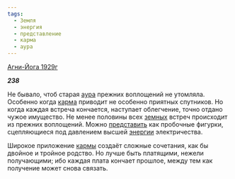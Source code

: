 ```yaml
---
tags:
  - Земля
  - энергия
  - представление
  - карма
  - аура
---
```

[Агни-Йога 1929г](https://127.0.0.1:4002/agni/1929)

___238___

Не бывало, чтоб старая [аура](../../../tags/#аура) прежних воплощений не утомляла. Особенно когда [карма](../../../tags/#карма) приводит не особенно приятных спутников. Но когда каждая встреча кончается, наступает облегчение, точно отдано чужое имущество. Не менее половины всех [земных](../../../tags/#Земля) встреч происходит из прежних воплощений. Можно [представить](../../../tags/#представление) как пробочные фигурки, сцепляющиеся под давлением высшей [энергии](../../../tags/#энергия) электричества.   

Широкое приложение [кармы](../../../tags/#карма) создаёт сложные сочетания, как бы двойное и тройное родство. Но лучше быть платящими, нежели получающими; ибо каждая плата кончает прошлое, между тем как получение может снова связать.
